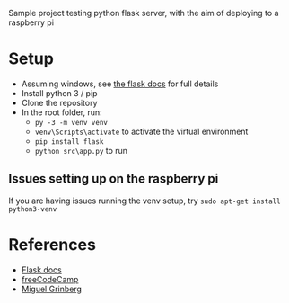 Sample project testing python flask server, with the aim of deploying to a raspberry pi

# Setup
- Assuming windows, see [the flask docs](http://flask.pocoo.org/docs/1.0/installation/) for full details
- Install python 3 / pip
- Clone the repository
- In the root folder, run:
    - ```py -3 -m venv venv```
    - ```venv\Scripts\activate``` to activate the virtual environment
    - ```pip install flask```
    - ```python src\app.py``` to run

## Issues setting up on the raspberry pi
If you are having issues running the venv setup, try ```sudo apt-get install python3-venv```


# References
- [Flask docs](http://flask.pocoo.org/docs/1.0/installation/)
- [freeCodeCamp](https://medium.freecodecamp.org/how-to-build-a-web-application-using-flask-and-deploy-it-to-the-cloud-3551c985e492)
- [Miguel Grinberg](https://blog.miguelgrinberg.com/post/designing-a-restful-api-with-python-and-flask)